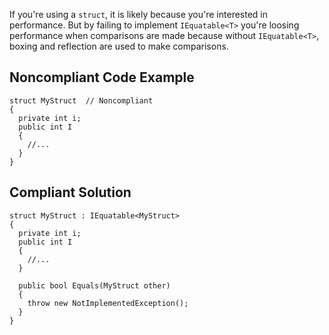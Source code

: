 
If you're using a `struct`, it is likely because you're interested in performance. But by failing to implement `IEquatable<T>` you're loosing performance when comparisons are made because without `IEquatable<T>`, boxing and reflection are used to make comparisons.

## Noncompliant Code Example


    struct MyStruct  // Noncompliant
    {
      private int i;
      public int I
      {
        //...
      }
    }


## Compliant Solution


    struct MyStruct : IEquatable<MyStruct>
    {
      private int i;
      public int I
      {
        //...
      }
    
      public bool Equals(MyStruct other)
      {
        throw new NotImplementedException();
      }
    }

